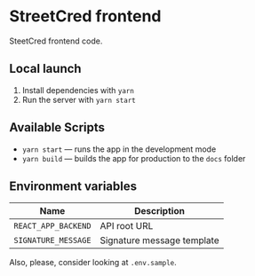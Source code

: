 # StreetCred frontend

SteetCred frontend code.

## Local launch

1. Install dependencies with `yarn`
2. Run the server with `yarn start`

## Available Scripts

- `yarn start` — runs the app in the development mode
- `yarn build` — builds the app for production to the `docs` folder

## Environment variables

| Name                | Description                |
| ------------------- | -------------------------- |
| `REACT_APP_BACKEND` | API root URL               |
| `SIGNATURE_MESSAGE` | Signature message template |

Also, please, consider looking at `.env.sample`.
